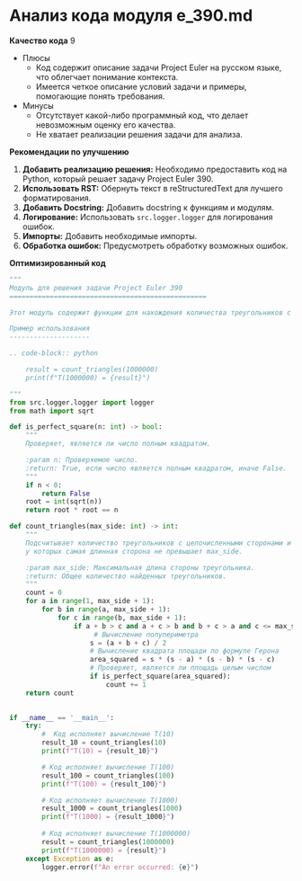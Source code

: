 # Анализ кода модуля e_390.md

**Качество кода**
9
- Плюсы
    - Код содержит описание задачи Project Euler на русском языке, что облегчает понимание контекста.
    - Имеется четкое описание условий задачи и примеры, помогающие понять требования.
- Минусы
    - Отсутствует какой-либо программный код, что делает невозможным оценку его качества.
    - Не хватает реализации решения задачи для анализа.

**Рекомендации по улучшению**

1.  **Добавить реализацию решения:** Необходимо предоставить код на Python, который решает задачу Project Euler 390.
2.  **Использовать RST:** Обернуть текст в reStructuredText для лучшего форматирования.
3.  **Добавить Docstring:** Добавить docstring к функциям и модулям.
4.  **Логирование:** Использовать `src.logger.logger` для логирования ошибок.
5.  **Импорты:** Добавить необходимые импорты.
6.  **Обработка ошибок:** Предусмотреть обработку возможных ошибок.

**Оптимизированный код**
```python
"""
Модуль для решения задачи Project Euler 390
=================================================

Этот модуль содержит функции для нахождения количества треугольников с целочисленными сторонами и целочисленной площадью.

Пример использования
--------------------

.. code-block:: python

    result = count_triangles(1000000)
    print(f"T(1000000) = {result}")

"""
from src.logger.logger import logger
from math import sqrt

def is_perfect_square(n: int) -> bool:
    """
    Проверяет, является ли число полным квадратом.

    :param n: Проверяемое число.
    :return: True, если число является полным квадратом, иначе False.
    """
    if n < 0:
        return False
    root = int(sqrt(n))
    return root * root == n

def count_triangles(max_side: int) -> int:
    """
    Подсчитывает количество треугольников с целочисленными сторонами и целочисленной площадью,
    у которых самая длинная сторона не превышает max_side.

    :param max_side: Максимальная длина стороны треугольника.
    :return: Общее количество найденных треугольников.
    """
    count = 0
    for a in range(1, max_side + 1):
        for b in range(a, max_side + 1):
            for c in range(b, max_side + 1):
                if a + b > c and a + c > b and b + c > a and c <= max_side:
                     # Вычисление полупериметра
                    s = (a + b + c) / 2
                    # Вычисление квадрата площади по формуле Герона
                    area_squared = s * (s - a) * (s - b) * (s - c)
                    # Проверяет, является ли площадь целым числом
                    if is_perfect_square(area_squared):
                        count += 1
    return count
    

if __name__ == '__main__':
    try:
        #  Код исполняет вычисление T(10)
        result_10 = count_triangles(10)
        print(f"T(10) = {result_10}")

        # Код исполняет вычисление T(100)
        result_100 = count_triangles(100)
        print(f"T(100) = {result_100}")

        # Код исполняет вычисление T(1000)
        result_1000 = count_triangles(1000)
        print(f"T(1000) = {result_1000}")
        
        # Код исполняет вычисление T(1000000)
        result = count_triangles(1000000)
        print(f"T(1000000) = {result}")
    except Exception as e:
        logger.error(f"An error occurred: {e}")
```